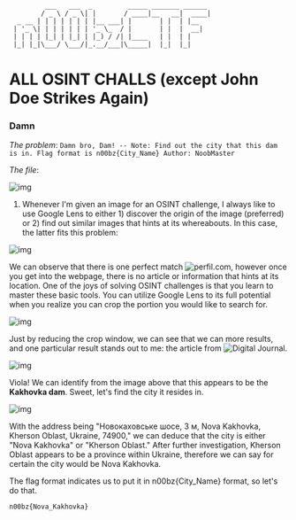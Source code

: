 ```
         ___   ___  _         _____ _______ ______ 
        / _ \ / _ \| |       / ____|__   __|  ____|
  _ __ | | | | | | | |__ ___| |       | |  | |__   
 | '_ \| | | | | | | '_ \_  / |       | |  |  __|  
 | | | | |_| | |_| | |_) / /| |____   | |  | |     
 |_| |_|\___/ \___/|_.__/___|\_____|  |_|  |_|     
```

# ALL OSINT CHALLS (except John Doe Strikes Again)

### Damn

*The problem*: `Damn bro, Dam! -- Note: Find out the city that this dam is in. Flag format is n00bz{City_Name} Author: NoobMaster`

*The file*:

![img](https://cdn.discordapp.com/attachments/982094827170713712/1117620373933019226/dam.png)

1. Whenever I'm given an image for an OSINT challenge, I always like to use Google Lens to either 1) discover the origin of the image (preferred) or 2) find out similar images that hints at its whereabouts. In this case, the latter fits this problem:

![img](https://cdn.discordapp.com/attachments/982094827170713712/1117621570219814922/image.png)

We can observe that there is one perfect match ![perfil.com](https://www.perfil.com/tags/Rusia), however once you get into the webpage, there is no article or information that hints at its location. One of the joys of solving OSINT challenges is that you learn to master these basic tools. You can utilize Google Lens to its full potential when you realize you can crop the portion you would like to search for.

![img](https://cdn.discordapp.com/attachments/982094827170713712/1117622521932562462/image.png)

Just by reducing the crop window, we can see that we can more results, and one particular result stands out to me: the article from ![Digital Journal](https://www.digitaljournal.com/world/ukraine-dam-destruction-a-consequence-of-russian-invasion-un-chief/article).

![img](https://cdn.discordapp.com/attachments/982094827170713712/1117622873557835946/image.png)

Viola! We can identify from the image above that this appears to be the **Kakhovka dam**. Sweet, let's find the city it resides in.

![img](https://cdn.discordapp.com/attachments/982094827170713712/1117623380745650196/image.png)

With the address being "Новокаховське шосе, 3 м, Nova Kakhovka, Kherson Oblast, Ukraine, 74900," we can deduce that the city is either "Nova Kakhovka" or "Kherson Oblast." After further investigation, Kherson Oblast appears to be a province within Ukraine, therefore we can say for certain the city would be Nova Kakhovka.

The flag format indicates us to put it in n00bz{City_Name} format, so let's do that.

`n00bz{Nova_Kakhovka}`
